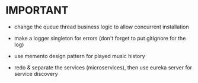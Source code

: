 # IMPORTANT


- change the queue thread business logic to allow concurrent installation
- make a logger singleton for errors (don't forget to put gitignore for the log)

- use memento design pattern for played music history

- redo & separate the services (microservices), then use eureka server for service discovery
